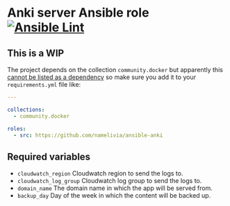# Anki server Ansible role [![Ansible Lint](https://github.com/namelivia/ansible-anki/actions/workflows/ansible-lint.yml/badge.svg)](https://github.com/namelivia/ansible-anki/actions/workflows/ansible-lint.yml)

## This is a WIP

The project depends on the collection `community.docker` but apparently this [cannot be listed as a dependency](https://github.com/ansible/ansible/issues/62847) so make sure you add it to your `requirements.yml` file like:

```yml
---

collections:
  - community.docker

roles:
  - src: https://github.com/namelivia/ansible-anki
```

## Required variables
 - `cloudwatch_region` Cloudwatch region to send the logs to.
 - `cloudwatch_log_group` Cloudwatch log group to send the logs to.
 - `domain_name` The domain name in which the app will be served from.
 - `backup_day` Day of the week in which the content will be backed up.
